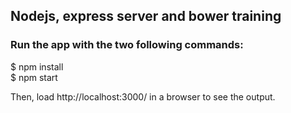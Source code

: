 ## Nodejs, express server and bower training  

### Run the app with the two following commands:  
$ npm install  
$ npm start  

Then, load http://localhost:3000/ in a browser to see the output.  
